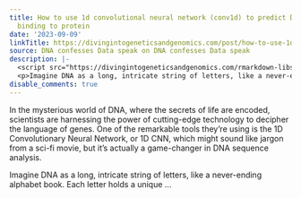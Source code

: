 ```yaml
---
title: How to use 1d convolutional neural network (conv1d) to predict DNA sequence
  binding to protein
date: '2023-09-09'
linkTitle: https://divingintogeneticsandgenomics.com/post/how-to-use-1d-convolutional-neural-network-conv1d-to-predict-dna-sequence-binding-to-protein/
source: DNA confesses Data speak on DNA confesses Data speak
description: |-
  <script src="https://divingintogeneticsandgenomics.com/rmarkdown-libs/header-attrs/header-attrs.js"></script> <p>In the mysterious world of DNA, where the secrets of life are encoded, scientists are harnessing the power of cutting-edge technology to decipher the language of genes. One of the remarkable tools they’re using is the 1D Convolutionary Neural Network, or 1D CNN, which might sound like jargon from a sci-fi movie, but it’s actually a game-changer in DNA sequence analysis.</p>
  <p>Imagine DNA as a long, intricate string of letters, like a never-ending alphabet book. Each letter holds a unique ...
disable_comments: true
---
```

<script src="https://divingintogeneticsandgenomics.com/rmarkdown-libs/header-attrs/header-attrs.js"></script> <p>In the mysterious world of DNA, where the secrets of life are encoded, scientists are harnessing the power of cutting-edge technology to decipher the language of genes. One of the remarkable tools they’re using is the 1D Convolutionary Neural Network, or 1D CNN, which might sound like jargon from a sci-fi movie, but it’s actually a game-changer in DNA sequence analysis.</p>
<p>Imagine DNA as a long, intricate string of letters, like a never-ending alphabet book. Each letter holds a unique ...